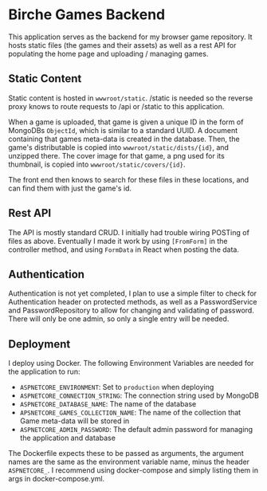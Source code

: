# Birche Games Backend

This application serves as the backend for my browser game repository. It hosts static files (the games and their assets) as well as a rest API for populating the home page and uploading / managing games.

## Static Content

Static content is hosted in `wwwroot/static`. /static is needed so the reverse proxy knows to route requests to /api or /static to this application.

When a game is uploaded, that game is given a unique ID in the form of MongoDBs `ObjectId`, which is similar to a standard UUID. A document containing that games meta-data is created in the database. Then, the game's distributable is copied into `wwwroot/static/dists/{id}`, and unzipped there. The cover image for that game, a png used for its thumbnail, is copied into `wwwroot/static/covers/{id}`.

The front end then knows to search for these files in these locations, and can find them with just the game's id.

## Rest API

The API is mostly standard CRUD. I initially had trouble wiring POSTing of files as above. Eventually I made it work by using `[FromForm]` in the controller method, and using `FormData` in React when posting the data.

## Authentication

Authentication is not yet completed, I plan to use a simple filter to check for Authentication header on protected methods, as well as a PasswordService and PasswordRepository to allow for changing and validating of password. There will only be one admin, so only a single entry will be needed.

## Deployment

I deploy using Docker. The following Environment Variables are needed for the application to run:

- `ASPNETCORE_ENVIRONMENT`: Set to `production` when deploying
- `ASPNETCORE_CONNECTION_STRING`: The connection string used by MongoDB
- `ASPNETCORE_DATABASE_NAME`: The name of the database
- `APSNETCORE_GAMES_COLLECTION_NAME`: The name of the collection that Game meta-data will be stored in
- `ASPNETCORE_ADMIN_PASSWORD`: The default admin password for managing the application and database

The Dockerfile expects these to be passed as arguments, the argument names are the same as the environment variable name, minus the header `ASPNETCORE_`. I recommend using docker-compose and simply listing them in args in docker-compose.yml.